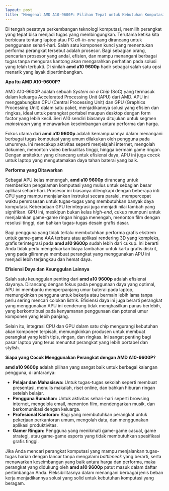 ```yaml
---
layout: post
title: "Mengenal AMD A10-9600P: Pilihan Tepat untuk Kebutuhan Komputasi Sehari-hari"
---
```


Di tengah pesatnya perkembangan teknologi komputasi, memilih perangkat yang tepat bisa menjadi tugas yang membingungkan. Terutama ketika kita berbicara tentang laptop atau PC *all-in-one* yang dirancang untuk penggunaan sehari-hari. Salah satu komponen kunci yang menentukan performa perangkat tersebut adalah prosesor. Bagi sebagian orang, pencarian prosesor yang andal, efisien, dan mampu menangani berbagai tugas tanpa menguras kantong akan mengarahkan perhatian pada solusi yang telah terbukti. Di sinilah **amd a10 9600p** hadir sebagai salah satu opsi menarik yang layak dipertimbangkan.

**Apa Itu AMD A10-9600P?**

AMD A10-9600P adalah sebuah *System on a Chip* (SoC) yang termasuk dalam keluarga Accelerated Processing Unit (APU) dari AMD. APU ini menggabungkan CPU (Central Processing Unit) dan GPU (Graphics Processing Unit) dalam satu paket, menjadikannya solusi yang efisien dan ringkas, ideal untuk perangkat portabel maupun desktop dengan form factor yang lebih kecil. Seri A10 sendiri biasanya ditujukan untuk segmen *mainstream* yang menawarkan keseimbangan antara performa dan harga.

Fokus utama dari **amd a10 9600p** adalah kemampuannya dalam menangani berbagai tugas komputasi yang umum dilakukan oleh pengguna pada umumnya. Ini mencakup aktivitas seperti menjelajahi internet, mengolah dokumen, menonton video berkualitas tinggi, hingga bermain game ringan. Dengan arsitektur yang dirancang untuk efisiensi daya, APU ini juga cocok untuk laptop yang mengutamakan daya tahan baterai yang baik.

**Performa yang Ditawarkan**

Sebagai APU kelas menengah, **amd a10 9600p** dirancang untuk memberikan pengalaman komputasi yang mulus untuk sebagian besar aplikasi sehari-hari. Prosesor ini biasanya dilengkapi dengan beberapa inti CPU yang mampu menjalankan instruksi secara paralel, mempercepat waktu pemrosesan untuk tugas-tugas yang membutuhkan banyak daya komputasi. Keberadaan GPU terintegrasi juga menjadi nilai tambah yang signifikan. GPU ini, meskipun bukan kelas *high-end*, cukup mumpuni untuk menjalankan game-game ringan hingga menengah, menonton film dengan resolusi tinggi, dan bahkan tugas-tugas desain grafis dasar.

Bagi pengguna yang tidak terlalu membutuhkan performa grafis ekstrem untuk game-game AAA terbaru atau aplikasi rendering 3D yang kompleks, grafis terintegrasi pada **amd a10 9600p** sudah lebih dari cukup. Ini berarti Anda tidak perlu mengeluarkan biaya tambahan untuk kartu grafis diskrit, yang pada gilirannya membuat perangkat yang menggunakan APU ini menjadi lebih terjangkau dan hemat daya.

**Efisiensi Daya dan Keunggulan Lainnya**

Salah satu keunggulan penting dari **amd a10 9600p** adalah efisiensi dayanya. Dirancang dengan fokus pada penggunaan daya yang optimal, APU ini membantu memperpanjang umur baterai pada laptop, memungkinkan pengguna untuk bekerja atau bermain lebih lama tanpa perlu sering mencari colokan listrik. Efisiensi daya ini juga berarti perangkat yang menggunakan APU ini cenderung tidak menghasilkan panas berlebih, yang berkontribusi pada kenyamanan penggunaan dan potensi umur komponen yang lebih panjang.

Selain itu, integrasi CPU dan GPU dalam satu chip mengurangi kebutuhan akan komponen terpisah, memungkinkan produsen untuk membuat perangkat yang lebih tipis, ringan, dan ringkas. Ini sangat penting bagi pasar laptop yang terus menuntut perangkat yang lebih portabel dan stylish.

**Siapa yang Cocok Menggunakan Perangkat dengan AMD A10-9600P?**

**amd a10 9600p** adalah pilihan yang sangat baik untuk berbagai kalangan pengguna, di antaranya:

*   **Pelajar dan Mahasiswa:** Untuk tugas-tugas sekolah seperti membuat presentasi, menulis makalah, riset online, dan bahkan hiburan ringan setelah belajar.
*   **Pengguna Rumahan:** Untuk aktivitas sehari-hari seperti browsing internet, mengelola email, menonton film, mendengarkan musik, dan berkomunikasi dengan keluarga.
*   **Profesional Kantoran:** Bagi yang membutuhkan perangkat untuk pekerjaan perkantoran umum, mengolah data, dan menggunakan aplikasi produktivitas.
*   **Gamer Ringan:** Pengguna yang menikmati game-game casual, game strategi, atau game-game esports yang tidak membutuhkan spesifikasi grafis tinggi.

Jika Anda mencari perangkat komputasi yang mampu menjalankan tugas-tugas harian dengan lancar tanpa mengalami *bottleneck* yang berarti, serta menawarkan keseimbangan yang baik antara harga dan performa, maka perangkat yang didukung oleh **amd a10 9600p** patut masuk dalam daftar pertimbangan Anda. Fleksibilitasnya dalam menangani berbagai jenis beban kerja menjadikannya solusi yang solid untuk kebutuhan komputasi yang beragam.
